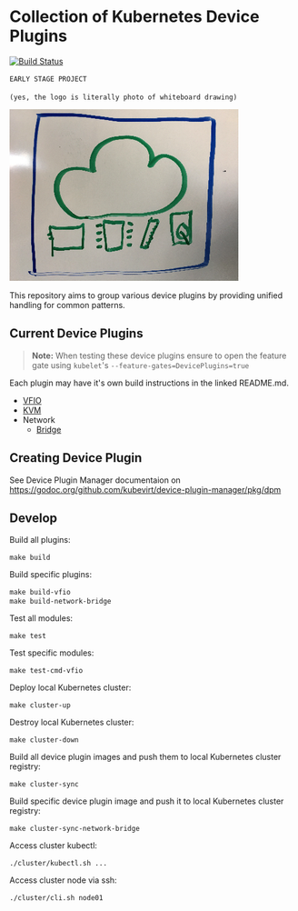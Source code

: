 # Collection of Kubernetes Device Plugins

[![Build Status](https://travis-ci.org/kubevirt/kubernetes-device-plugins.svg?branch=master)](https://travis-ci.org/kubevirt/kubernetes-device-plugins)

```
EARLY STAGE PROJECT

(yes, the logo is literally photo of whiteboard drawing)
```

![Logo](/docs/logo.jpg)

This repository aims to group various device plugins by providing unified
handling for common patterns.

## Current Device Plugins

> **Note:** When testing these device plugins ensure to open the feature gate
> using `kubelet`'s `--feature-gates=DevicePlugins=true`

Each plugin may have it's own build instructions in the linked README.md.

* [VFIO](docs/README.vfio.md)
* [KVM](docs/README.kvm.md)
* Network
  * [Bridge](docs/README.bridge.md)

## Creating Device Plugin

See Device Plugin Manager documentaion on
https://godoc.org/github.com/kubevirt/device-plugin-manager/pkg/dpm

## Develop

Build all plugins:

```
make build
```

Build specific plugins:

```
make build-vfio
make build-network-bridge
```

Test all modules:

```
make test
```

Test specific modules:

```
make test-cmd-vfio
```

Deploy local Kubernetes cluster:

```
make cluster-up
```

Destroy local Kubernetes cluster:

```
make cluster-down
```

Build all device plugin images and push them to local Kubernetes cluster registry:

```
make cluster-sync
```

Build specific device plugin image and push it to local Kubernetes cluster registry:

```
make cluster-sync-network-bridge
```

Access cluster kubectl:

```
./cluster/kubectl.sh ...
```

Access cluster node via ssh:

```
./cluster/cli.sh node01
```
